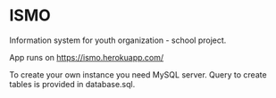 # ISMO
Information system for youth organization - school project.

App runs on https://ismo.herokuapp.com/

To create your own instance you need MySQL server. Query to create tables is provided in database.sql.
